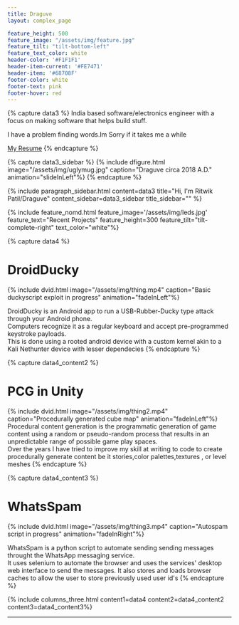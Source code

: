 ```yaml
---
title: Draguve
layout: complex_page

feature_height: 500
feature_image: "/assets/img/feature.jpg"
feature_tilt: "tilt-bottom-left"
feature_text_color: white
header-color: '#F1F1F1'
header-item-current: '#FE7471'
header-item: '#68708F'
footer-color: white
footer-text: pink 
footer-hover: red
---
```


{% capture data3 %}
India based software/electronics engineer with a focus on making software that helps build stuff.

I have a problem finding words.Im Sorry if it takes me a while 

[My Resume](https://github.com/adam-p/markdown-here/wiki/Markdown-Cheatsheet#html)
{% endcapture %}

{% capture data3_sidebar %}
{% include dfigure.html image="/assets/img/uglymug.jpg" caption="Draguve circa 2018 A.D." animation="slideInLeft"%}
{% endcapture %}

{% include paragraph_sidebar.html content=data3 title="Hi, I'm Ritwik Patil/Draguve" content_sidebar=data3_sidebar title_sidebar="" %}

{% include feature_nomd.html feature_image='/assets/img/leds.jpg' feature_text="Recent Projects" feature_height=300 feature_tilt="tilt-complete-right" text_color="white"%}

{% capture data4 %}

# DroidDucky
{% include dvid.html image="/assets/img/thing.mp4" caption="Basic duckyscript exploit in progress" animation="fadeInLeft"%}

DroidDucky is an Android app to run a USB-Rubber-Ducky type attack through your Android phone.  
Computers recognize it as a regular keyboard and accept pre-programmed keystroke payloads.  
This is done using a rooted android device with a custom kernel akin to a Kali Nethunter device with lesser dependecies
{% endcapture %}

{% capture data4_content2 %}
# PCG in Unity
{% include dvid.html image="/assets/img/thing2.mp4" caption="Procedurally generated cube map" animation="fadeInLeft"%}
Procedural content generation is the programmatic generation of game content using a random or pseudo-random process that results in an unpredictable range of possible game play spaces.   
Over the years I have tried to improve my skill at writing to code to create procedurally generate content be it stories,color palettes,textures , or level meshes 
{% endcapture %}

{% capture data4_content3 %}
# WhatsSpam
{% include dvid.html image="/assets/img/thing3.mp4" caption="Autospam script in progress" animation="fadeInRight"%}

WhatsSpam is a python script to automate sending sending messages throught the WhatsApp messaging service.  
It uses selenium to automate the browser and uses the services' desktop web interface to send the messages. It also stores and loads browser caches to allow the user to store previously used user id's
{% endcapture %}
  
{% include columns_three.html content1=data4 content2=data4_content2 content3=data4_content3%}

---


